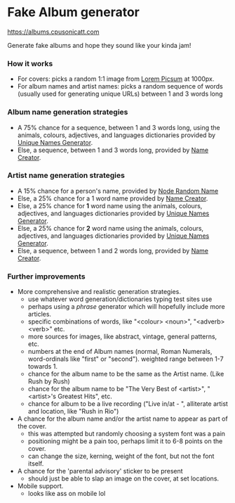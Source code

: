 # Fake Album generator

https://albums.cpusonicatt.com

Generate fake albums and hope they sound like your kinda jam!

### How it works

- For covers: picks a random 1:1 image from [Lorem Picsum](https://picsum.photos/) at 1000px.
- For album names and artist names: picks a random sequence of words (usually used for generating unique URLs) between 1 and 3 words long

### Album name generation strategies

- A 75% chance for a sequence, between 1 and 3 words long, using the animals, colours, adjectives, and languages dictionaries provided by [Unique Names Generator](https://github.com/andreasonny83/unique-names-generator).
- Else, a sequence, between 1 and 3 words long, provided by [Name Creator](https://github.com/Robbie-Cook/name-creator).

### Artist name generation strategies

- A 15% chance for a person's name, provided by [Node Random Name](https://github.com/cscott/node-random-name)
- Else, a 25% chance for a 1 word name provided by [Name Creator](https://github.com/Robbie-Cook/name-creator).
- Else, a 25% chance for **1** word name using the animals, colours, adjectives, and languages dictionaries provided by [Unique Names Generator](https://github.com/andreasonny83/unique-names-generator).
- Else, a 25% chance for **2** word name using the animals, colours, adjectives, and languages dictionaries provided by [Unique Names Generator](https://github.com/andreasonny83/unique-names-generator).
- Else, a sequence, between 1 and 2 words long, provided by [Name Creator](https://github.com/Robbie-Cook/name-creator).

### Further improvements

- More comprehensive and realistic generation strategies.
  - use whatever word generation/dictionaries typing test sites use
  - perhaps using a _phrase_ generator which will hopefully include more articles.
  - specific combinations of words, like "\<colour\> \<noun\>", "\<adverb\> \<verb\>" etc.
  - more sources for images, like abstract, vintage, general patterns, etc.
  - numbers at the end of Album names (normal, Roman Numerals, word-ordinals like "first" or "second"). weighted range between 1-7 towards 1.
  - chance for the album name to be the same as the Artist name. (Like Rush by Rush)
  - chance for the album name to be "The Very Best of \<artist\>", "\<artist\>'s Greatest Hits", etc.
  - chance for album to be a live recording ("Live in/at <location> - <year>", alliterate artist and location, like "Rush in Rio")
- A chance for the album name and/or the artist name to appear as part of the cover.
  - this was attempted but randomly choosing a system font was a pain
  - positioning might be a pain too, perhaps limit it to 6-8 points on the cover.
  - can change the size, kerning, weight of the font, but not the font itself.
- A chance for the 'parental advisory' sticker to be present
  - should just be able to slap an image on the cover, at set locations.
- Mobile support.
  - looks like ass on mobile lol
